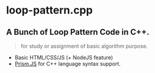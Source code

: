 # loop-pattern.cpp
<h2>A Bunch of Loop Pattern Code in C++.</h2>

> for study or assignment of basic algorithm purpose.
- Basic HTML/CSS/JS (+ NodeJS feature)
- [Prism.JS](https://prismjs.com/) for C++ language syntax support.
